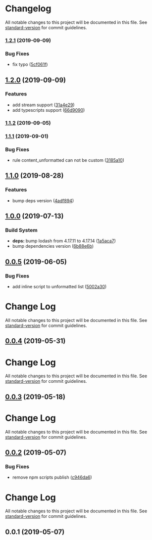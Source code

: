 # Changelog

All notable changes to this project will be documented in this file. See [standard-version](https://github.com/conventional-changelog/standard-version) for commit guidelines.

### [1.2.1](https://github.com/ntnyq/gulp-format-html/compare/v1.2.0...v1.2.1) (2019-09-09)


### Bug Fixes

* fix typo ([5cf061f](https://github.com/ntnyq/gulp-format-html/commit/5cf061f))

## [1.2.0](https://github.com/ntnyq/gulp-format-html/compare/v1.1.2...v1.2.0) (2019-09-09)


### Features

* add stream support ([31a4e29](https://github.com/ntnyq/gulp-format-html/commit/31a4e29))
* add typescripts support ([66d9090](https://github.com/ntnyq/gulp-format-html/commit/66d9090))

### [1.1.2](https://github.com/ntnyq/gulp-format-html/compare/v1.1.1...v1.1.2) (2019-09-05)

### [1.1.1](https://github.com/ntnyq/gulp-format-html/compare/v1.1.0...v1.1.1) (2019-09-01)


### Bug Fixes

* rule content_unformatted can not be custom ([3185a10](https://github.com/ntnyq/gulp-format-html/commit/3185a10))

## [1.1.0](https://github.com/ntnyq/gulp-format-html/compare/v1.0.0...v1.1.0) (2019-08-28)


### Features

* bump deps version ([4adf894](https://github.com/ntnyq/gulp-format-html/commit/4adf894))

## [1.0.0](https://github.com/ntnyq/gulp-format-html/compare/v0.0.5...v1.0.0) (2019-07-13)


### Build System

* **deps:** bump lodash from 4.17.11 to 4.17.14 ([1a5aca7](https://github.com/ntnyq/gulp-format-html/commit/1a5aca7))
* bump dependencies version ([6b88e6b](https://github.com/ntnyq/gulp-format-html/commit/6b88e6b))



## [0.0.5](https://github.com/ntnyq/gulp-format-html/compare/v0.0.4...v0.0.5) (2019-06-05)


### Bug Fixes

* add inline script to unformatted list ([5002a30](https://github.com/ntnyq/gulp-format-html/commit/5002a30))



# Change Log

All notable changes to this project will be documented in this file. See [standard-version](https://github.com/conventional-changelog/standard-version) for commit guidelines.

## [0.0.4](https://github.com/ntnyq/gulp-format-html/compare/v0.0.3...v0.0.4) (2019-05-31)



# Change Log

All notable changes to this project will be documented in this file. See [standard-version](https://github.com/conventional-changelog/standard-version) for commit guidelines.

## [0.0.3](https://github.com/ntnyq/gulp-format-html/compare/v0.0.2...v0.0.3) (2019-05-18)



# Change Log

All notable changes to this project will be documented in this file. See [standard-version](https://github.com/conventional-changelog/standard-version) for commit guidelines.

## [0.0.2](https://github.com/ntnyq/gulp-format-html/compare/v0.0.1...v0.0.2) (2019-05-07)


### Bug Fixes

* remove npm scripts publish ([c946da6](https://github.com/ntnyq/gulp-format-html/commit/c946da6))



# Change Log

All notable changes to this project will be documented in this file. See [standard-version](https://github.com/conventional-changelog/standard-version) for commit guidelines.

## 0.0.1 (2019-05-07)
